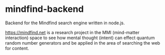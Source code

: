 # mindfind-backend
Backend for the Mindfind search engine written in node.js.

https://mindfind.net is a research project in the MMI (mind-matter interaction) space to see how mental thought (intent) can effect quantum random number generators and be applied in the area of searching the web for content.
